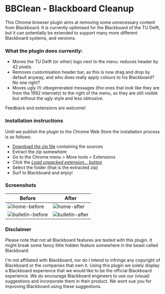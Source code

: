 # BBClean - Blackboard Cleanup

This Chrome browser plugin aims at removing some unnecessary content from Blackboard. It is currently optimised for the Blackboard of the TU Delft, but it can potentially be extended to support many more different Blackboard systems, and versions.

### What the plugin does currently:

- Moves the TU Delft (or other) logo next to the menu: reduces header by 42 pixels.
- Removes customisation header bar, as this is now drag and drop by default anyway, and who does really apply colours to his Blackboard? No one right?
- Moves ugly (!) vtbegenerated messages (the ones that look like they are from the 1992 internetz) to the right of the menu, so they are still visible but without the ugly style and less obtrusive.

Feedback and extensions are welcome!

### Installation instructions
Until we publish the plugin to the Chrome Web Store the installation process is as follows:

- [Download the zip file](https://github.com/hermanbanken/BBClean/archive/master.zip) containing the sources
- Extract the zip somewhere
- Go to the Chrome menu > More tools > Extensions
- Click the [*Load unpacked extension...* button](https://cloud.githubusercontent.com/assets/791189/6587148/d62da776-c780-11e4-9100-63f80c50f29e.png)
- Select the folder (that is the extracted zip)
- Surf to Blackboard and enjoy!

### Screenshots

| Before | After | 
| ------ | ----- |
| ![home-before](https://cloud.githubusercontent.com/assets/791189/6587146/d62d53a2-c780-11e4-9b1b-db8ec208a292.png) | ![home-after](https://cloud.githubusercontent.com/assets/791189/6587149/d62df988-c780-11e4-90e9-6b9595ee6f8f.png) |
| ![bulletin-before](https://cloud.githubusercontent.com/assets/791189/6587150/d62e4dfc-c780-11e4-95b9-3e2e2cc511fb.png) | ![bulletin-after](https://cloud.githubusercontent.com/assets/791189/6587147/d62d9894-c780-11e4-9be9-ba202cd7aba8.png) | ![install](https://cloud.githubusercontent.com/assets/791189/6587148/d62da776-c780-11e4-9100-63f80c50f29e.png)

### Disclaimer

Please note that not all Blackboard features are tested with this plugin. It might break some fancy little hidden feature somewhere in the beast called Blackboard.

I'm not affiliated with Blackboard, nor do I intend to infringe any copyright of Blackboard or the companies that own it. Using this plugin we solely display a Blackboard experience that we would like to be the official Blackboard experience. We do encourage Blackboard engineers to use our (visual) suggestions and incorporate them in their product. We wont sue you for improving Blackboard using these suggestions.
